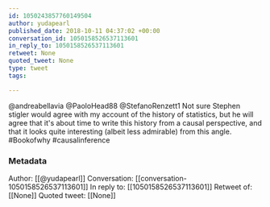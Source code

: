 ```yaml
---
id: 1050243857760149504
author: yudapearl
published_date: 2018-10-11 04:37:02 +00:00
conversation_id: 1050158526537113601
in_reply_to: 1050158526537113601
retweet: None
quoted_tweet: None
type: tweet
tags:

---
```


@andreabellavia @PaoloHead88 @StefanoRenzett1 Not sure Stephen stigler would agree with my account of the history of statistics, but he will agree that it's about time to write this history from a causal perspective, and that it looks quite interesting (albeit less admirable) from this angle.
#Bookofwhy #causalinference

### Metadata

Author: [[@yudapearl]]
Conversation: [[conversation-1050158526537113601]]
In reply to: [[1050158526537113601]]
Retweet of: [[None]]
Quoted tweet: [[None]]
